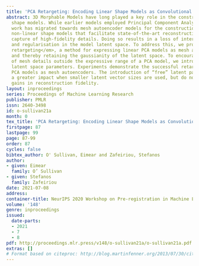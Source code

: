 ```yaml
---
title: 'PCA Retargeting: Encoding Linear Shape Models as Convolutional Mesh Autoencoders'
abstract: 3D Morphable Models have long played a key role in the construction of statistical
  shape models. While earlier models employed Principal Component Analysis, recent
  work has migrated towards mesh autoencoder models for the construction of lightweight,
  non-linear shape models that facilitate state-of-the-art reconstruction and the
  capture of high-fidelity details. Doing so results in a loss of interpretability
  and regularisation in the model latent space. To address this, we propose <em>PCA
  retargeting</em>, a method for expressing linear PCA models as mesh autoencoders
  and thereby retaining the gaussianity of the latent space. To encourage the capture
  of mesh details outside the expressive range of a PCA model, we introduce “free”
  latent space parameters. Experiments demonstrate the successful retargeting of the
  PCA models as mesh autoencoders. The introduction of “free” latent parameters have
  a greater impact when smaller latent vector sizes are used, but do not lead to any
  gains in reconstruction fidelity.
layout: inproceedings
series: Proceedings of Machine Learning Research
publisher: PMLR
issn: 2640-3498
id: o-sullivan21a
month: 0
tex_title: 'PCA Retargeting: Encoding Linear Shape Models as Convolutional Mesh Autoencoders'
firstpage: 87
lastpage: 99
page: 87-99
order: 87
cycles: false
bibtex_author: O' Sullivan, Eimear and Zafeiriou, Stefanos
author:
- given: Eimear
  family: O’ Sullivan
- given: Stefanos
  family: Zafeiriou
date: 2021-07-08
address:
container-title: NeurIPS 2020 Workshop on Pre-registration in Machine Learning
volume: '148'
genre: inproceedings
issued:
  date-parts:
  - 2021
  - 7
  - 8
pdf: http://proceedings.mlr.press/v148/o-sullivan21a/o-sullivan21a.pdf
extras: []
# Format based on citeproc: http://blog.martinfenner.org/2013/07/30/citeproc-yaml-for-bibliographies/
---
```

